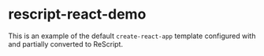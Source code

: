 # rescript-react-demo

This is an example of the default `create-react-app` template configured with and
partially converted to ReScript.
